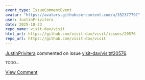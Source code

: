 ```yaml
---
event_type: IssueCommentEvent
avatar: "https://avatars.githubusercontent.com/u/35237779?"
user: JustinPrivitera
date: 2025-10-23
repo_name: visit-dav/visit
html_url: https://github.com/visit-dav/visit/issues/20576
repo_url: https://github.com/visit-dav/visit
---
```


<a href='https://github.com/JustinPrivitera' target='_blank'>JustinPrivitera</a> commented on issue <a href='https://github.com/visit-dav/visit/issues/20576' target='_blank'>visit-dav/visit#20576</a>.

<small>TODO...</small>

<a href='https://github.com/visit-dav/visit/issues/20576' target='_blank'>View Comment</a>